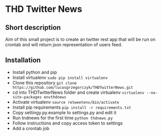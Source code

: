 # THD Twitter News
## Short description
Aim of this small project is to create an twitter rest app that will be run on crontab and will return json representation of users feed.
## Installation
- Install python and pip
- Install virtualenv `sudo pip install virtualenv`
- Clone this repository `git clone https://github.com/lucasgrzegorczyk/THDTwitterNews.git`
- cd into THDTwitterNews folder and create virtualenv `virtualenv --no-site-packages envthdnews`
- Activate virtualenv `source retweetenv/bin/activate`
- Install pip requirements `pip install -r requirements.txt`
- Copy settingy.py.example to settings.py and edit it
- Run tndnews for the first time `python thdnews.py`
- Follow instructions and copy access token to settings
- Add a crontab job